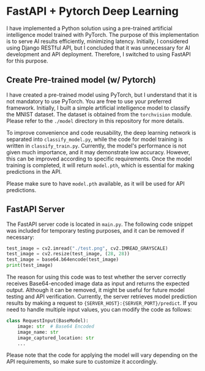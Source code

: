 # FastAPI + Pytorch Deep Learning

I have implemented a Python solution using a pre-trained artificial intelligence model trained with PyTorch. The purpose of this implementation is to serve AI results efficiently, minimizing latency. Initially, I considered using Django RESTful API, but I concluded that it was unnecessary for AI development and API deployment. Therefore, I switched to using FastAPI for this purpose.

## Create Pre-trained model (w/ Pytorch)

I have created a pre-trained model using PyTorch, but I understand that it is not mandatory to use PyTorch. You are free to use your preferred framework. Initially, I built a simple artificial intelligence model to classify the MNIST dataset. The dataset is obtained from the `torchvision` module. Please refer to the `./model` directory in this repository for more details.

To improve convenience and code reusability, the deep learning network is separated into `classify_model.py`, while the code for model training is written in `classify_train.py`. Currently, the model's performance is not given much importance, and it may demonstrate low accuracy. However, this can be improved according to specific requirements. Once the model training is completed, it will return `model.pth`, which is essential for making predictions in the API.

Please make sure to have `model.pth` available, as it will be used for API predictions.

## FastAPI Server
The FastAPI server code is located in `main.py`. The following code snippet was included for temporary testing purposes, and it can be removed if necessary:

```python
test_image = cv2.imread("./test.png", cv2.IMREAD_GRAYSCALE)
test_image = cv2.resize(test_image, (28, 28))
test_image = base64.b64encode(test_image)
print(test_image)
```

The reason for using this code was to test whether the server correctly receives Base64-encoded image data as input and returns the expected output. Although it can be removed, it might be useful for future model testing and API verification. Currently, the server retrieves model prediction results by making a request to `{SERVER_HOST}:{SERVER_PORT}/predict`. If you need to handle multiple input values, you can modify the code as follows:

```python
class RequestInput(BaseModel):
    image: str  # Base64 Encoded
    image_name: str
    image_captured_location: str
    ...
```

Please note that the code for applying the model will vary depending on the API requirements, so make sure to customize it accordingly.

